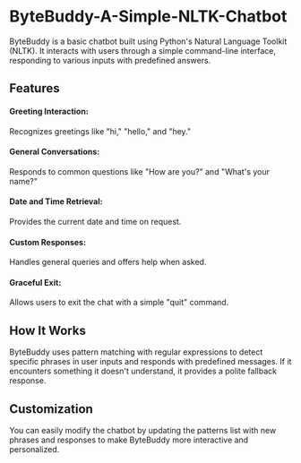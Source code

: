 # ByteBuddy-A-Simple-NLTK-Chatbot
ByteBuddy is a basic chatbot built using Python's Natural Language Toolkit (NLTK). 
It interacts with users through a simple command-line interface, responding to various inputs with predefined answers.

## Features
#### Greeting Interaction: 
Recognizes greetings like "hi," "hello," and "hey."
#### General Conversations: 
Responds to common questions like "How are you?" and "What's your name?"
#### Date and Time Retrieval: 
Provides the current date and time on request.
#### Custom Responses: 
Handles general queries and offers help when asked.
#### Graceful Exit:
Allows users to exit the chat with a simple "quit" command.

## How It Works
ByteBuddy uses pattern matching with regular expressions to detect specific phrases in user inputs and responds with predefined messages. 
If it encounters something it doesn't understand, it provides a polite fallback response.

## Customization
You can easily modify the chatbot by updating the patterns list with new phrases and responses to make ByteBuddy more interactive and personalized.
